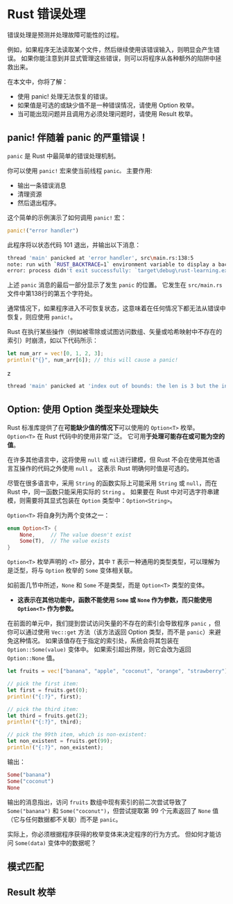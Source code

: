 # Rust 错误处理

错误处理是预测并处理故障可能性的过程。

例如，如果程序无法读取某个文件，然后继续使用该错误输入，则明显会产生错误。 如果你能注意到并显式管理这些错误，则可以将程序从各种额外的陷阱中拯救出来。

在本文中，你将了解：
- 使用 panic! 处理无法恢复的错误。
- 如果值是可选的或缺少值不是一种错误情况，请使用 Option 枚举。
- 当可能出现问题并且调用方必须处理问题时，请使用 Result 枚举。
## panic! 伴随着 panic 的严重错误！
`panic` 是 Rust 中最简单的错误处理机制。

你可以使用 `panic!` 宏来使当前线程 `panic。` 主要作用:
- 输出一条错误消息
- 清理资源
- 然后退出程序。

这个简单的示例演示了如何调用 `panic!` 宏：
```rust
panic!("error handler")
```
此程序将以状态代码 101 退出，并输出以下消息：
```sh
thread 'main' panicked at 'error handler', src\main.rs:138:5
note: run with `RUST_BACKTRACE=1` environment variable to display a backtrace
error: process didn't exit successfully: `target\debug\rust-learning.exe` (exit code: 101)
```
上述 `panic` 消息的最后一部分显示了发生 `panic` 的位置。 它发生在 `src/main.rs` 文件中第138行的第五个字符处。

通常情况下，如果程序进入不可恢复状态，这意味着在任何情况下都无法从错误中恢复，则应使用 `panic!`。

Rust 在执行某些操作（例如被零除或试图访问数组、矢量或哈希映射中不存在的索引）时崩溃，如以下代码所示：
```rust
let num_arr = vec![0, 1, 2, 3];
println!("{}", num_arr[6]); // this will cause a panic!
```
z
```sh
thread 'main' panicked at 'index out of bounds: the len is 3 but the index is 4', src\main.rs:142:20
```
## Option: 使用 Option 类型来处理缺失
Rust 标准库提供了在**可能缺少值的情况下**可以使用的 `Option<T>` 枚举。 `Option<T>` 在 Rust 代码中的使用非常广泛。 它可用**于处理可能存在或可能为空的值**。

在许多其他语言中，这将使用 `null` 或 `nil`进行建模，但 Rust 不会在使用其他语言互操作的代码之外使用 `null` 。 这表示 Rust 明确何时值是可选的。 

尽管在很多语言中，采用 `String` 的函数实际上可能采用 `String` 或 `null`，而在 Rust 中，同一函数只能采用实际的 `String` 。 如果要在 Rust 中对可选字符串建模，则需要将其显式包装在 `Option` 类型中：`Option<String>`。

`Option<T>` 将自身列为两个变体之一：
```rust
enum Option<T> {
    None,     // The value doesn't exist
    Some(T),  // The value exists
}
```
`Option<T>` 枚举声明的 `<T>` 部分，其中 `T` 表示一种通用的类型类型，可以理解为是泛型，将与 `Option` 枚举的 `Some` 变体相关联。

如前面几节中所述，`None` 和 `Some` 不是类型，而是 `Option<T>` 类型的变体。 

- **这表示在其他功能中，函数不能使用 `Some` 或 `None` 作为参数，而只能使用 `Option<T>` 作为参数。**

在前面的单元中，我们提到尝试访问矢量的不存在的索引会导致程序 `panic` ，但你可以通过使用 `Vec::get` 方法（该方法返回 Option 类型，而不是 `panic`）来避免这种情况。 如果该值存在于指定的索引处，系统会将其包装在 `Option::Some(value)` 变体中。 如果索引超出界限，则它会改为返回 `Option::None` 值。
```rust
let fruits = vec!["banana", "apple", "coconut", "orange", "strawberry"];

// pick the first item:
let first = fruits.get(0);
println!("{:?}", first);

// pick the third item:
let third = fruits.get(2);
println!("{:?}", third);

// pick the 99th item, which is non-existent:
let non_existent = fruits.get(99);
println!("{:?}", non_existent);
```
输出：
```rust
Some("banana")
Some("coconut")
None
```

输出的消息指出，访问 `fruits` 数组中现有索引的前二次尝试导致了 `Some("banana")` 和 `Some("coconut")`，但尝试提取第 99 个元素返回了 `None` 值（它与任何数据都不关联）而不是 `panic`。

实际上，你必须根据程序获得的枚举变体来决定程序的行为方式。 但如何才能访问 `Some(data)` 变体中的数据呢？


## 模式匹配


## Result  枚举